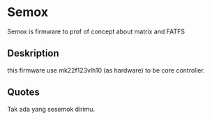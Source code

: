 # Semox

Semox is firmware to prof of concept about matrix and FATFS

## Deskription
this firmware use mk22f123vlh10 (as hardware) to be core controller.

## Quotes

Tak ada yang sesemok dirimu.

